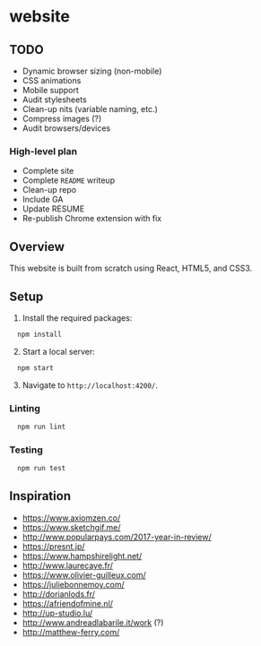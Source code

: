 # website

## TODO
+ Dynamic browser sizing (non-mobile)
+ CSS animations
+ Mobile support
+ Audit stylesheets
+ Clean-up nits (variable naming, etc.)
+ Compress images (?)
+ Audit browsers/devices

### High-level plan
+ Complete site
+ Complete `README` writeup
+ Clean-up repo
+ Include GA
+ Update RESUME
+ Re-publish Chrome extension with fix

## Overview
This website is built from scratch using React, HTML5, and CSS3.

## Setup
1. Install the required packages:
```javascript
  npm install
```
2. Start a local server:
```javascript
  npm start 
```
3. Navigate to `http://localhost:4200/`.

### Linting
```javascript
  npm run lint
```

### Testing
```javascript
  npm run test
```

## Inspiration
+ https://www.axiomzen.co/
+ https://www.sketchgif.me/
+ http://www.popularpays.com/2017-year-in-review/
+ https://presnt.jp/
+ https://www.hampshirelight.net/
+ http://www.laurecaye.fr/
+ https://www.olivier-guilleux.com/
+ https://juliebonnemoy.com/
+ http://dorianlods.fr/
+ https://afriendofmine.nl/
+ http://up-studio.lu/
+ http://www.andreadlabarile.it/work (?)
+ http://matthew-ferry.com/
